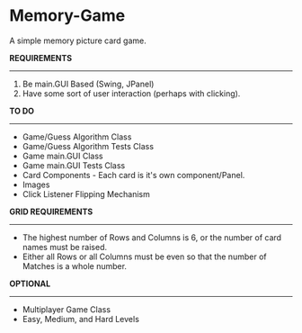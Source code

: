 # Memory-Game
A simple memory picture card game.

**REQUIREMENTS**
***
1. Be main.GUI Based (Swing, JPanel) 
2. Have some sort of user interaction (perhaps with clicking).


**TO DO**
***
* Game/Guess Algorithm Class
* Game/Guess Algorithm Tests Class
* Game main.GUI Class
* Game main.GUI Tests Class
* Card Components - Each card is it's own component/Panel.
* Images
* Click Listener Flipping Mechanism

**GRID REQUIREMENTS**
***
* The highest number of Rows and Columns is 6, or the number of card names must be raised.
* Either all Rows or all Columns must be even so that the number of Matches is a whole number.

**OPTIONAL**
***
* Multiplayer Game Class 
* Easy, Medium, and Hard Levels 
